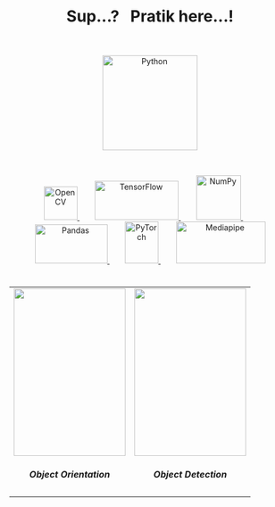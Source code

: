 <h1 align="center">Sup...?&nbsp;&nbsp;&nbsp;Pratik here...!<br><br></h1>

<p align = "center">
<a href="https://www.python.org" target="_blank" rel="noreferrer">
<img src="https://upload.wikimedia.org/wikipedia/commons/thumb/f/f8/Python_logo_and_wordmark.svg/972px-Python_logo_and_wordmark.svg.png?20210516005643" alt="Python" width="170"/>
</a>
</p>

<br>

<div align="center">
<p align="center">

<a href="  _my_link_here_  " target="_blank" rel="noreferrer">
<img src="https://opencv.org/wp-content/uploads/2022/05/logo.png" alt="OpenCV" width="60"/>
</a>
&nbsp;&nbsp;&nbsp;&nbsp;&nbsp;&nbsp;
<a href="  _my_link_here_  " target="_blank" rel="noreferrer">
<img src="https://www.gstatic.com/devrel-devsite/prod/vb06f043a05fab8044a3ccc5b2a77caba73848fbe764e2f874782b493081fa838/tensorflow/images/lockup.svg" alt="TensorFlow" width="150" height="70"/>
</a>
&nbsp;&nbsp;&nbsp;&nbsp;&nbsp;&nbsp;
<a href="  _my_link_here_  " target="_blank" rel="noreferrer">
<img src="https://numpy.org/images/logo.svg" alt="NumPy" width="80"/>
</a>
&nbsp;&nbsp;&nbsp;&nbsp;&nbsp;&nbsp;
<a href="  _my_link_here_  " target="_blank" rel="noreferrer">
<img src="https://pandas.pydata.org/static/img/pandas_white.svg" alt="Pandas" width="130" height="70"/>
</a>
&nbsp;&nbsp;&nbsp;&nbsp;&nbsp;&nbsp;
<a href="  _my_link_here_  " target="_blank" rel="noreferrer">
<img src="https://upload.wikimedia.org/wikipedia/commons/thumb/1/10/PyTorch_logo_icon.svg/1200px-PyTorch_logo_icon.svg.png" alt="PyTorch" width="60" height="75"/>
</a>
&nbsp;&nbsp;&nbsp;&nbsp;&nbsp;&nbsp;
<a href="  _my_link_here_  " target="_blank" rel="noreferrer">
<img src="https://mediapipe.dev/assets/img/brand.svg" alt="Mediapipe" width="160" height="75"/>
</a>

</p>
</div>


<div align="center">
<p>
<table>
<h1></h1>
<tr>
<td>
<img src="https://mediapipe.dev/images/mobile/objectron_shoe_android_gpu.gif" width=200 height=300/>
<h5 align="center">Object Orientation</h5>
</td>

<td>
<img src="https://mediapipe.dev/images/mobile/object_tracking_android_gpu.gif" width=200 height=300/>
<h5 align="center">Object Detection</h5>
</td>
</tr>

